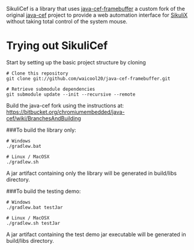 SikuliCef is a library that uses [java-cef-framebuffer](https://github.com/waicool20/java-cef-framebuffer) a custom fork of the original
[java-cef](https://bitbucket.org/chromiumembedded/java-cef) project to provide a web automation interface for [SikuliX](https://github.com/RaiMan/SikuliX-2014)
without taking total control of the system mouse.

# Trying out SikuliCef

Start by setting up the basic project structure by cloning

```
# Clone this repository
git clone git://github.com/waicool20/java-cef-framebuffer.git

# Retrieve submodule dependencies
git submodule update --init --recursive --remote

```

Build the java-cef fork using the instructions at: https://bitbucket.org/chromiumembedded/java-cef/wiki/BranchesAndBuilding

###To build the library only:

```
# Windows
./gradlew.bat

# Linux / MacOSX
./gradlew.sh
```

A jar artifact containing only the library will be generated in build/libs directory.

###To build the testing demo:

```
# Windows
./gradlew.bat testJar

# Linux / MacOSX
./gradlew.sh testJar
```

A jar artifact containing the test demo jar executable will be generated in build/libs directory.
